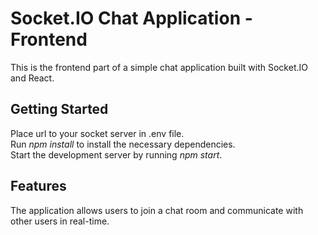 # Socket.IO Chat Application - Frontend
This is the frontend part of a simple chat application built with Socket.IO and React.  
  
## Getting Started
Place url to your socket server in .env file.  
Run *npm install* to install the necessary dependencies.  
Start the development server by running *npm start*.  
  
## Features
The application allows users to join a chat room and communicate with other users in real-time. 
